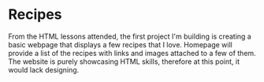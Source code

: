 # Recipes
From the HTML lessons attended, the first project I'm building is creating a basic webpage that displays a few recipes that I love. 
Homepage will provide a list of the recipes with links and images attached to a few of them.
The website is purely showcasing HTML skills, therefore at this point, it would lack designing. 
